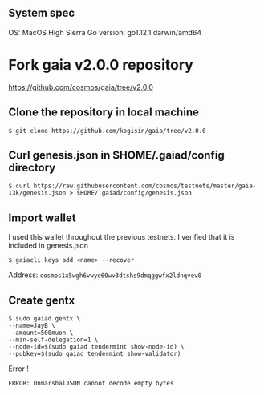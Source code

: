 ## System spec

OS: MacOS High Sierra
Go version: go1.12.1 darwin/amd64

# Fork gaia v2.0.0 repository

https://github.com/cosmos/gaia/tree/v2.0.0

## Clone the repository in local machine

```
$ git clone https://github.com/kogisin/gaia/tree/v2.0.0
```

## Curl genesis.json in $HOME/.gaiad/config directory

```
$ curl https://raw.githubusercontent.com/cosmos/testnets/master/gaia-13k/genesis.json > $HOME/.gaiad/config/genesis.json
```

## Import wallet 

I used this wallet throughout the previous testnets. I verified that it is included in genesis.json

```
$ gaiacli keys add <name> --recover
```

Address: `cosmos1x5wgh6vwye60wv3dtshs9dmqggwfx2ldnqvev0`

## Create gentx

```
$ sudo gaiad gentx \
--name=JayB \
--amount=500muon \
--min-self-delegation=1 \
--node-id=$(sudo gaiad tendermint show-node-id) \
--pubkey=$(sudo gaiad tendermint show-validator)
```

Error !

```
ERROR: UnmarshalJSON cannot decode empty bytes
```



